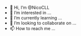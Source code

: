 - 👋 Hi, I’m @NicoCLL
- 👀 I’m interested in ...
- 🌱 I’m currently learning ...
- 💞️ I’m looking to collaborate on ...
- 📫 How to reach me ...

<!---
NicoCLL/NicoCLL is a ✨ special ✨ repository because its `README.md` (this file) appears on your GitHub profile.
You can click the Preview link to take a look at your changes.
--->
